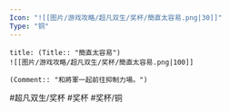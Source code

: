 ```yaml
---
Icon: "![[图片/游戏攻略/超凡双生/奖杯/簡直太容易.png|30]]"
Type: "铜"
---
```

```ad-common-bronze-trophy
title: (Title:: "簡直太容易")
![[图片/游戏攻略/超凡双生/奖杯/簡直太容易.png|100]]

(Comment:: "和將軍一起前往抑制力場。")
```

#超凡双生/奖杯 #奖杯 #奖杯/铜
